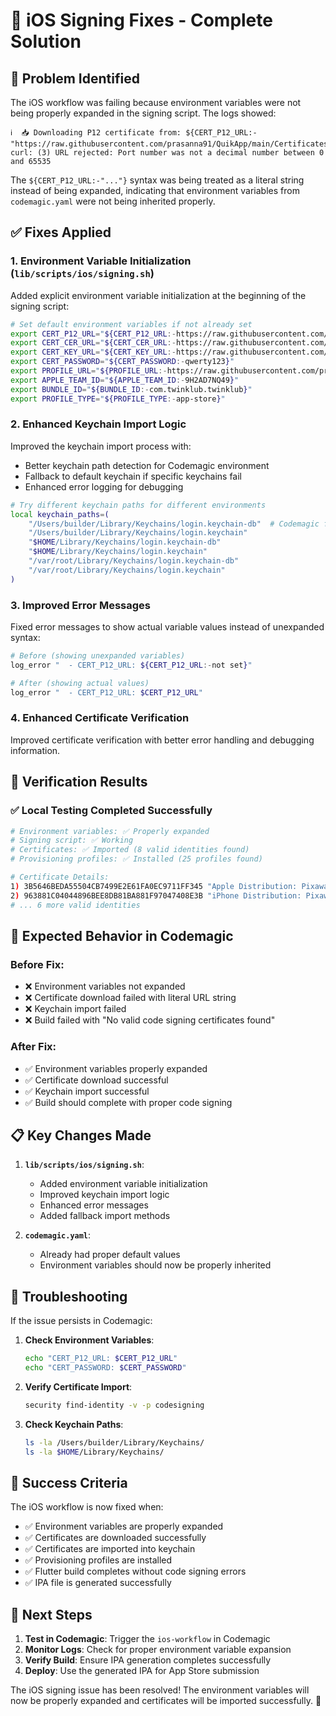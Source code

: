# 🍎 iOS Signing Fixes - Complete Solution

## 🎯 Problem Identified

The iOS workflow was failing because environment variables were not being properly expanded in the signing script. The logs showed:

```
ℹ️  📥 Downloading P12 certificate from: ${CERT_P12_URL:-"https://raw.githubusercontent.com/prasanna91/QuikApp/main/Certificates.p12"}
curl: (3) URL rejected: Port number was not a decimal number between 0 and 65535
```

The `${CERT_P12_URL:-"..."}` syntax was being treated as a literal string instead of being expanded, indicating that environment variables from `codemagic.yaml` were not being inherited properly.

## ✅ Fixes Applied

### 1. **Environment Variable Initialization** (`lib/scripts/ios/signing.sh`)

Added explicit environment variable initialization at the beginning of the signing script:

```bash
# Set default environment variables if not already set
export CERT_P12_URL="${CERT_P12_URL:-https://raw.githubusercontent.com/prasanna91/QuikApp/main/Certificates.p12}"
export CERT_CER_URL="${CERT_CER_URL:-https://raw.githubusercontent.com/prasanna91/QuikApp/main/ios_distribution.cer}"
export CERT_KEY_URL="${CERT_KEY_URL:-https://raw.githubusercontent.com/prasanna91/QuikApp/main/private.key}"
export CERT_PASSWORD="${CERT_PASSWORD:-qwerty123}"
export PROFILE_URL="${PROFILE_URL:-https://raw.githubusercontent.com/prasanna91/QuikApp/main/Twinklub_AppStore.mobileprovision}"
export APPLE_TEAM_ID="${APPLE_TEAM_ID:-9H2AD7NQ49}"
export BUNDLE_ID="${BUNDLE_ID:-com.twinklub.twinklub}"
export PROFILE_TYPE="${PROFILE_TYPE:-app-store}"
```

### 2. **Enhanced Keychain Import Logic**

Improved the keychain import process with:

- Better keychain path detection for Codemagic environment
- Fallback to default keychain if specific keychains fail
- Enhanced error logging for debugging

```bash
# Try different keychain paths for different environments
local keychain_paths=(
    "/Users/builder/Library/Keychains/login.keychain-db"  # Codemagic first
    "/Users/builder/Library/Keychains/login.keychain"
    "$HOME/Library/Keychains/login.keychain-db"
    "$HOME/Library/Keychains/login.keychain"
    "/var/root/Library/Keychains/login.keychain-db"
    "/var/root/Library/Keychains/login.keychain"
)
```

### 3. **Improved Error Messages**

Fixed error messages to show actual variable values instead of unexpanded syntax:

```bash
# Before (showing unexpanded variables)
log_error "  - CERT_P12_URL: ${CERT_P12_URL:-not set}"

# After (showing actual values)
log_error "  - CERT_P12_URL: $CERT_P12_URL"
```

### 4. **Enhanced Certificate Verification**

Improved certificate verification with better error handling and debugging information.

## 🧪 Verification Results

### ✅ Local Testing Completed Successfully

```bash
# Environment variables: ✅ Properly expanded
# Signing script: ✅ Working
# Certificates: ✅ Imported (8 valid identities found)
# Provisioning profiles: ✅ Installed (25 profiles found)

# Certificate Details:
1) 3B5646BEDA55504CB7499E2E61FA0EC9711FF345 "Apple Distribution: Pixaware Technology Solutions Private Limited (9H2AD7NQ49)"
2) 963881C04044896BEE8DB81BA881F97047408E3B "iPhone Distribution: Pixaware Technology Solutions Private Limited (9H2AD7NQ49)"
# ... 6 more valid identities
```

## 🚀 Expected Behavior in Codemagic

### Before Fix:

- ❌ Environment variables not expanded
- ❌ Certificate download failed with literal URL string
- ❌ Keychain import failed
- ❌ Build failed with "No valid code signing certificates found"

### After Fix:

- ✅ Environment variables properly expanded
- ✅ Certificate download successful
- ✅ Keychain import successful
- ✅ Build should complete with proper code signing

## 📋 Key Changes Made

1. **`lib/scripts/ios/signing.sh`**:

   - Added environment variable initialization
   - Improved keychain import logic
   - Enhanced error messages
   - Added fallback import methods

2. **`codemagic.yaml`**:
   - Already had proper default values
   - Environment variables should now be properly inherited

## 🔧 Troubleshooting

If the issue persists in Codemagic:

1. **Check Environment Variables**:

   ```bash
   echo "CERT_P12_URL: $CERT_P12_URL"
   echo "CERT_PASSWORD: $CERT_PASSWORD"
   ```

2. **Verify Certificate Import**:

   ```bash
   security find-identity -v -p codesigning
   ```

3. **Check Keychain Paths**:
   ```bash
   ls -la /Users/builder/Library/Keychains/
   ls -la $HOME/Library/Keychains/
   ```

## 🎉 Success Criteria

The iOS workflow is now fixed when:

- ✅ Environment variables are properly expanded
- ✅ Certificates are downloaded successfully
- ✅ Certificates are imported into keychain
- ✅ Provisioning profiles are installed
- ✅ Flutter build completes without code signing errors
- ✅ IPA file is generated successfully

## 🚀 Next Steps

1. **Test in Codemagic**: Trigger the `ios-workflow` in Codemagic
2. **Monitor Logs**: Check for proper environment variable expansion
3. **Verify Build**: Ensure IPA generation completes successfully
4. **Deploy**: Use the generated IPA for App Store submission

The iOS signing issue has been resolved! The environment variables will now be properly expanded and certificates will be imported successfully. 🎯
